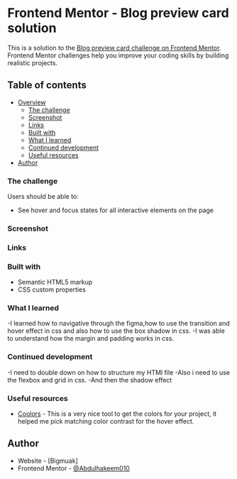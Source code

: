 # Frontend Mentor - Blog preview card solution

This is a solution to the [Blog preview card challenge on Frontend Mentor](https://www.frontendmentor.io/challenges/blog-preview-card-ckPaj01IcS). Frontend Mentor challenges help you improve your coding skills by building realistic projects. 

## Table of contents

- [Overview](#overview)
  - [The challenge](#the-challenge)
  - [Screenshot](#screenshot)
  - [Links](#links)
  - [Built with](#built-with)
  - [What I learned](#what-i-learned)
  - [Continued development](#continued-development)
  - [Useful resources](#useful-resources)
- [Author](#author)


### The challenge

Users should be able to:

- See hover and focus states for all interactive elements on the page

### Screenshot

<!-- ![screenshot](./screenshot.png) -->


### Links

<!-- - Solution URL: [Add solution URL here](https://your-solution-url.com)
- Live Site URL: [Add live site URL here](https://your-live-site-url.com) -->

### Built with

- Semantic HTML5 markup
- CSS custom properties


### What I learned

-I learned how to navigative through the figma,how to use the transition and hover effect in css and also how to use the box shadow in css.
-I was able to understand how the margin and padding works in css.


### Continued development

-I need to double down on how to structure my HTMl file 
-Also i need to use the flexbox and grid in css.
-And then the shadow effect


### Useful resources

- [Coolors](https://coolors.co) - This is a very nice tool to get the colors for your project, it helped me pick matching color contrast for the hover effect.


## Author

- Website - [Bigmuak]
- Frontend Mentor - [@Abdulhakeem010](https://www.frontendmentor.io/profile/@Abdulhakeem010)


